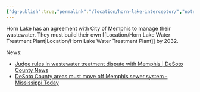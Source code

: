 ```yaml
---
{"dg-publish":true,"permalink":"/location/horn-lake-interceptor/","noteIcon":"","created":"2025-07-07T14:23:45.817-05:00"}
---
```


Horn Lake has an agreement with City of Memphis to  manage their wastewater. They must build their own [[Location/Horn Lake Water Treatment Plant\|Location/Horn Lake Water Treatment Plant]] by 2032.

News:
- [Judge rules in wastewater treatment dispute with Memphis | DeSoto County News](https://desotocountynews.com/desoto-county-news/judge-rules-in-wastewater-treatment-dispute-with-memphis/)
- [DeSoto County areas must move off Memphis sewer system - Mississippi Today](https://mississippitoday.org/2023/09/26/judge-gives-desoto-county-areas-eight-years-to-move-off-of-memphis-sewer-system/)
